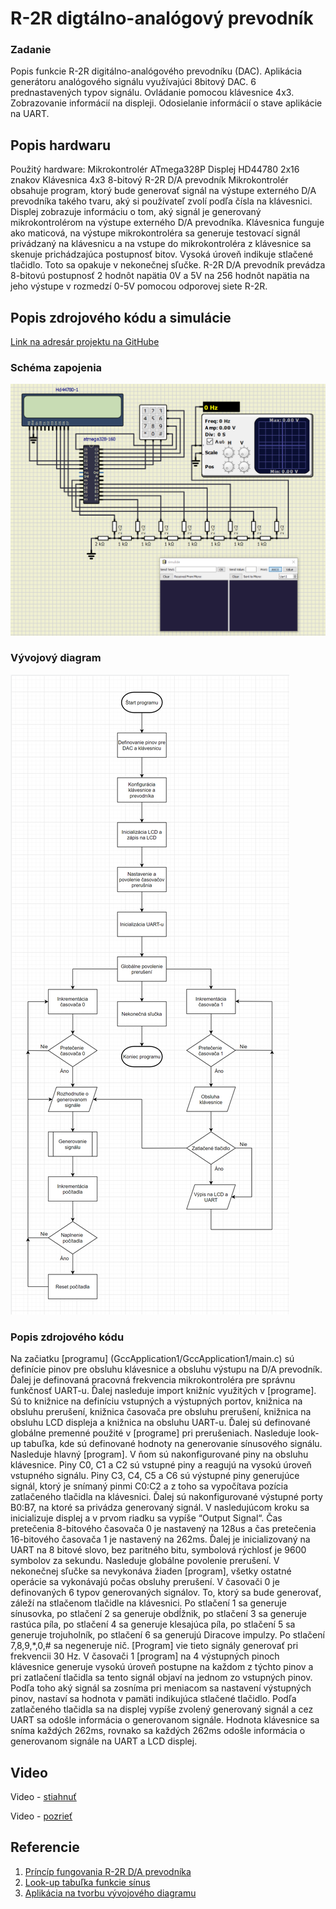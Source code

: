 # R-2R digtálno-analógový prevodník


### Zadanie

Popis funkcie R-2R digitálno-analógového prevodníku (DAC). Aplikácia generátoru analógového signálu využívajúci 8bitový DAC. 6 prednastavených typov signálu. Ovládanie pomocou klávesnice 4x3. Zobrazovanie informácií na displeji. Odosielanie informácií o stave aplikácie na UART. 


## Popis hardwaru

Použitý hardware:
Mikrokontrolér ATmega328P
Displej HD44780 2x16 znakov
Klávesnica 4x3
8-bitový R-2R D/A prevodník 
Mikrokontrolér obsahuje program, ktorý bude generovať signál na výstupe externého D/A prevodníka takého tvaru, aký si používateľ zvolí podľa čísla na klávesnici. 
Displej zobrazuje informáciu o tom, aký signál je generovaný mikrokontrolérom na výstupe externého D/A prevodníka.
Klávesnica funguje ako maticová, na výstupe mikrokontroléra sa generuje testovací signál privádzaný na klávesnicu a na vstupe do mikrokontroléra z klávesnice sa skenuje prichádzajúca postupnosť bitov. Vysoká úroveň indikuje stlačené tlačidlo. Toto sa opakuje v nekonečnej sľučke.
R-2R D/A prevodník prevádza 8-bitovú postupnosť 2 hodnôt napätia 0V a 5V na 256 hodnôt napätia na jeho výstupe v rozmedzí 0-5V pomocou odporovej siete R-2R.


## Popis zdrojového kódu a simulácie

[Link na adresár projektu na GitHube](https://github.com/NechTaSilaSprevadza/Digital-electronics-2/tree/master/Labs/project)

### Schéma zapojenia
![Schéma zapojenia](Images/SchemaZapojenia.png)

### Vývojový diagram
![Vývojový diagram](Images/VyvojovyDiagram.png)

### Popis zdrojového kódu

Na začiatku [programu] (GccApplication1/GccApplication1/main.c) sú definície pinov pre obsluhu klávesnice a obsluhu výstupu na D/A prevodník. Ďalej je definovaná pracovná frekvencia mikrokontroléra pre správnu funkčnosť UART-u. Ďalej nasleduje import knižníc využitých v [programe]. Sú to knižnice na definíciu vstupných a výstupných portov, knižnica na obsluhu prerušení, knižnica časovača pre obsluhu prerušení, knižnica na obsluhu LCD displeja a knižnica na obsluhu UART-u. Ďalej sú definované globálne premenné použité v [programe] pri prerušeniach. Nasleduje look-up tabuľka, kde sú definované hodnoty na generovanie sínusového signálu. Nasleduje hlavný [program]. V ňom sú nakonfigurované piny na obsluhu klávesnice. Piny C0, C1 a C2 sú vstupné piny a reagujú na vysokú úroveň vstupného signálu. Piny C3, C4, C5 a C6 sú výstupné piny generujúce signál, ktorý je snímaný pinmi C0:C2 a z toho sa vypočítava pozícia zatlačeného tlačidla na klávesnici. Ďalej sú nakonfigurované výstupné porty B0:B7, na ktoré sa privádza generovaný signál. V nasledujúcom kroku sa inicializuje displej a v prvom riadku sa vypíše “Output Signal“. Čas pretečenia 8-bitového časovača 0 je nastavený na 128us a čas pretečenia 16-bitového časovača 1 je nastavený na 262ms. Ďalej je inicializovaný na UART na 8 bitové slovo, bez paritného bitu, symbolová rýchlosť je 9600 symbolov za sekundu. Nasleduje globálne povolenie prerušení. V nekonečnej sľučke sa nevykonáva žiaden [program], všetky ostatné operácie sa vykonávajú počas obsluhy prerušení. V časovači 0 je definovaných 6 typov generovaných signálov. To, ktorý sa bude generovať, záleží na stlačenom tlačidle na klávesnici. Po stlačení 1 sa generuje sínusovka, po stlačení 2 sa generuje obdĺžnik, po stlačení 3 sa generuje rastúca píla, po stlačení 4 sa generuje klesajúca píla, po stlačení 5 sa generuje trojuholník, po stlačení 6 sa generujú Diracove impulzy. Po stlačení 7,8,9,*,0,# sa negeneruje nič. [Program] vie tieto signály generovať pri frekvencii 30 Hz. V časovači 1 [program] na 4 výstupných pinoch klávesnice generuje vysokú úroveň postupne na každom z týchto pinov a pri zatlačení tlačidla sa tento signál objaví na jednom zo vstupných pinov. Podľa toho aký signál sa zosníma pri meniacom sa nastavení výstupných pinov, nastaví sa hodnota v pamäti indikujúca stlačené tlačidlo. Podľa zatlačeného tlačidla sa na displej vypíše zvolený generovaný signál a cez UART sa odošle informácia o generovanom signále. Hodnota klávesnice sa sníma každých 262ms, rovnako sa každých 262ms odošle informácia o generovanom signále na UART a LCD displej.


## Video

Video - [stiahnuť](Video/Video.mp4)

Video - [pozrieť](https://drive.google.com/file/d/1nHFWSgAs_humQwwQS_2yR3hbuxNF-2Kv/view?usp=sharing)


## Referencie

1. [Príncíp fungovania R-2R D/A prevodníka](https://www.electronics-tutorials.ws/combination/r-2r-dac.html)
2. [Look-up tabuľka funkcie sínus](https://gist.github.com/funkfinger/965900)
3. [Aplikácia na tvorbu vývojového diagramu](https://app.diagrams.net/)

